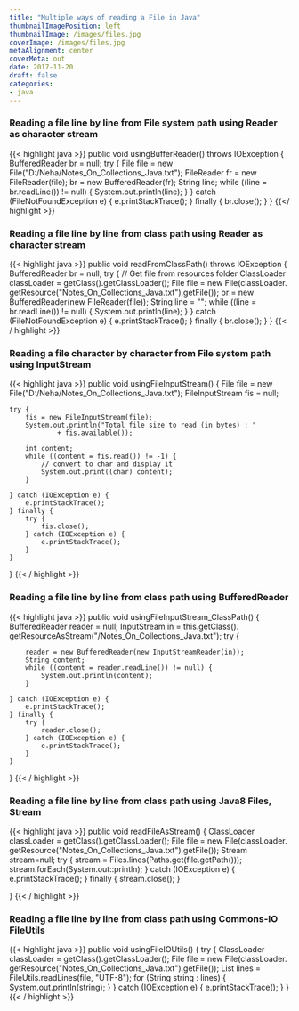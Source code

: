 ```yaml
---
title: "Multiple ways of reading a File in Java"
thumbnailImagePosition: left
thumbnailImage: /images/files.jpg
coverImage: /images/files.jpg
metaAlignment: center
coverMeta: out
date: 2017-11-20
draft: false
categories:
- java
---
```


### Reading a file line by line from File system path using Reader as character stream

{{< highlight java >}}
public void usingBufferReader() throws IOException 
{
    BufferedReader br = null;
    try {
        File file = new File("D:/Neha/Notes_On_Collections_Java.txt");
        FileReader fr = new FileReader(file);
        br = new BufferedReader(fr);
        String line;
        while ((line = br.readLine()) != null) {
            System.out.println(line);
        }
    } catch (FileNotFoundException e) {
        e.printStackTrace();
    } finally {
        br.close();
    }
}
{{</ highlight >}}

### Reading a file line by line from class path using Reader as character stream
{{< highlight java >}}
public void readFromClassPath() throws IOException 
{
    BufferedReader br = null;
    try 
    {
        // Get file from resources folder
        ClassLoader classLoader = getClass().getClassLoader();
        File file = new File(classLoader.
        			getResource("Notes_On_Collections_Java.txt").getFile());
        br = new BufferedReader(new FileReader(file));
        String line = "";
        while ((line = br.readLine()) != null) {
            System.out.println(line);
        }
    } catch (FileNotFoundException e) {
        e.printStackTrace();
    } finally {
        br.close();
    }
}
{{< / highlight >}}

### Reading a file character by character from File system path using InputStream
{{< highlight java >}}
public void usingFileInputStream() 
{
    File file = new File("D:/Neha/Notes_On_Collections_Java.txt");
    FileInputStream fis = null;

    try {
        fis = new FileInputStream(file);
        System.out.println("Total file size to read (in bytes) : " 
        		+ fis.available());

        int content;
        while ((content = fis.read()) != -1) {
            // convert to char and display it
            System.out.print((char) content);
        }

    } catch (IOException e) {
        e.printStackTrace();
    } finally {
        try {
            fis.close();
        } catch (IOException e) {
            e.printStackTrace();
        }
    }
}
{{< / highlight >}}

### Reading a file line by line from class path using BufferedReader
{{< highlight java >}}
public void usingFileInputStream_ClassPath() 
{
    BufferedReader reader = null;
    InputStream in = this.getClass().
    				getResourceAsStream("/Notes_On_Collections_Java.txt");
    try {

        reader = new BufferedReader(new InputStreamReader(in));
        String content;
        while ((content = reader.readLine()) != null) {
            System.out.println(content);
        }

    } catch (IOException e) {
        e.printStackTrace();
    } finally {
        try {
            reader.close();
        } catch (IOException e) {
            e.printStackTrace();
        }
    }
}
{{< / highlight >}}

### Reading a file line by line from class path using Java8 Files, Stream
{{< highlight java >}}
public void readFileAsStream() 
{
    ClassLoader classLoader = getClass().getClassLoader();
    File file = new File(classLoader.
    			getResource("Notes_On_Collections_Java.txt").getFile());
    Stream<String> stream=null;
    try {
        stream = Files.lines(Paths.get(file.getPath()));
        stream.forEach(System.out::println);
    } catch (IOException e) {
        e.printStackTrace();
    }
    finally {
        stream.close();
    }

}
{{< / highlight >}}

### Reading a file line by line from class path using Commons-IO FileUtils
{{< highlight java >}}
public void usingFileIOUtils() 
{
    try {
        ClassLoader classLoader = getClass().getClassLoader();
        File file = new File(classLoader.
        			getResource("Notes_On_Collections_Java.txt").getFile());
        List<String> lines = FileUtils.readLines(file, "UTF-8");
        for (String string : lines) {
            System.out.println(string);
        }
    } catch (IOException e) {
        e.printStackTrace();
    }
}
{{< / highlight >}}
